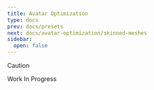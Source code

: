 ```yaml
---
title: Avatar Optimization
type: docs
prev: docs/presets
next: docs/avatar-optimization/skinned-meshes
sidebar:
  open: false
---
```


> [!CAUTION]
> Work In Progress